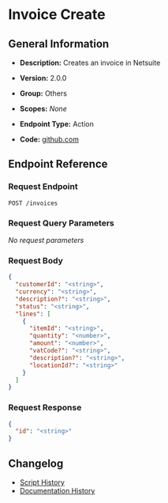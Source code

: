 <!-- BEGIN GENERATED CONTENT -->
# Invoice Create

## General Information

- **Description:** Creates an invoice in Netsuite

- **Version:** 2.0.0
- **Group:** Others
- **Scopes:** _None_
- **Endpoint Type:** Action
- **Code:** [github.com](https://github.com/NangoHQ/integration-templates/tree/main/integrations/netsuite-tba/actions/invoice-create.ts)


## Endpoint Reference

### Request Endpoint

`POST /invoices`

### Request Query Parameters

_No request parameters_

### Request Body

```json
{
  "customerId": "<string>",
  "currency": "<string>",
  "description?": "<string>",
  "status": "<string>",
  "lines": [
    {
      "itemId": "<string>",
      "quantity": "<number>",
      "amount": "<number>",
      "vatCode?": "<string>",
      "description?": "<string>",
      "locationId?": "<string>"
    }
  ]
}
```

### Request Response

```json
{
  "id": "<string>"
}
```

## Changelog

- [Script History](https://github.com/NangoHQ/integration-templates/commits/main/integrations/netsuite-tba/actions/invoice-create.ts)
- [Documentation History](https://github.com/NangoHQ/integration-templates/commits/main/integrations/netsuite-tba/actions/invoice-create.md)

<!-- END  GENERATED CONTENT -->

